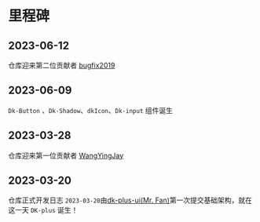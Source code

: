 # 里程碑

## 2023-06-12

仓库迎来第二位贡献者 [bugfix2019](https://github.com/bugfix2020)

## 2023-06-09

`Dk-Button` 、`Dk-Shadow`、`dkIcon`、`Dk-input` 组件诞生

## 2023-03-28

仓库迎来第一位贡献者 [WangYingJay](https://github.com/WangYingJay)

## 2023-03-20

仓库正式开发日志 `2023-03-20`由[dk-plus-ui(Mr. Fan)](https://github.com/dk-plus-ui)第一次提交基础架构，就在这一天 `DK-plus` 诞生！
